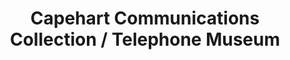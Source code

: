 ---
layout: repo
title: "Capehart Communications Collection / Telephone Museum"
id: 17050
permalink: repos/17050/
---